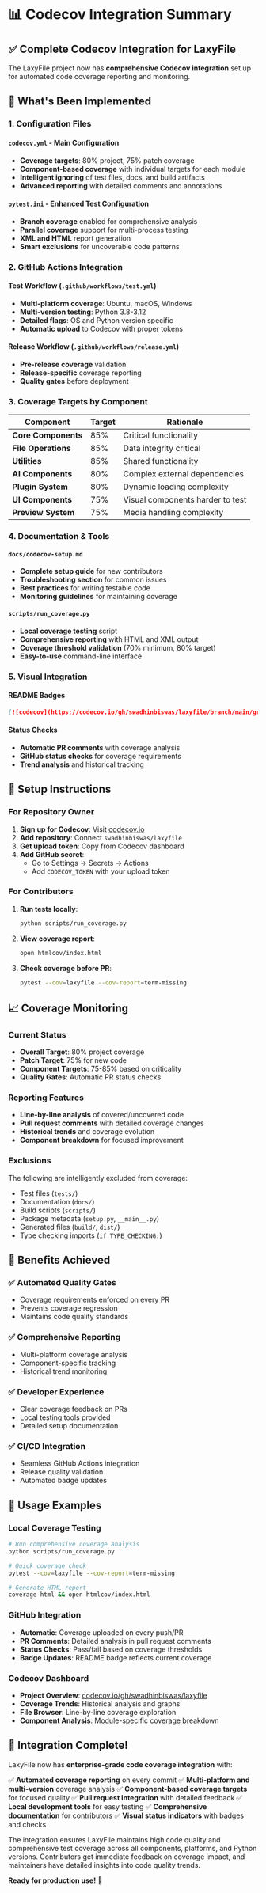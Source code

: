 # 📊 Codecov Integration Summary

## ✅ Complete Codecov Integration for LaxyFile

The LaxyFile project now has **comprehensive Codecov integration** set up for automated code coverage reporting and monitoring.

## 🎯 What's Been Implemented

### 1. **Configuration Files**

#### `codecov.yml` - Main Configuration

- **Coverage targets**: 80% project, 75% patch coverage
- **Component-based coverage** with individual targets for each module
- **Intelligent ignoring** of test files, docs, and build artifacts
- **Advanced reporting** with detailed comments and annotations

#### `pytest.ini` - Enhanced Test Configuration

- **Branch coverage** enabled for comprehensive analysis
- **Parallel coverage** support for multi-process testing
- **XML and HTML** report generation
- **Smart exclusions** for uncoverable code patterns

### 2. **GitHub Actions Integration**

#### Test Workflow (`.github/workflows/test.yml`)

- **Multi-platform coverage**: Ubuntu, macOS, Windows
- **Multi-version testing**: Python 3.8-3.12
- **Detailed flags**: OS and Python version specific
- **Automatic upload** to Codecov with proper tokens

#### Release Workflow (`.github/workflows/release.yml`)

- **Pre-release coverage** validation
- **Release-specific** coverage reporting
- **Quality gates** before deployment

### 3. **Coverage Targets by Component**

| Component           | Target | Rationale                        |
| ------------------- | ------ | -------------------------------- |
| **Core Components** | 85%    | Critical functionality           |
| **File Operations** | 85%    | Data integrity critical          |
| **Utilities**       | 85%    | Shared functionality             |
| **AI Components**   | 80%    | Complex external dependencies    |
| **Plugin System**   | 80%    | Dynamic loading complexity       |
| **UI Components**   | 75%    | Visual components harder to test |
| **Preview System**  | 75%    | Media handling complexity        |

### 4. **Documentation & Tools**

#### `docs/codecov-setup.md`

- **Complete setup guide** for new contributors
- **Troubleshooting section** for common issues
- **Best practices** for writing testable code
- **Monitoring guidelines** for maintaining coverage

#### `scripts/run_coverage.py`

- **Local coverage testing** script
- **Comprehensive reporting** with HTML and XML output
- **Coverage threshold validation** (70% minimum, 80% target)
- **Easy-to-use** command-line interface

### 5. **Visual Integration**

#### README Badges

```markdown
[![codecov](https://codecov.io/gh/swadhinbiswas/laxyfile/branch/main/graph/badge.svg)](https://codecov.io/gh/swadhinbiswas/laxyfile)
```

#### Status Checks

- **Automatic PR comments** with coverage analysis
- **GitHub status checks** for coverage requirements
- **Trend analysis** and historical tracking

## 🚀 Setup Instructions

### For Repository Owner

1. **Sign up for Codecov**: Visit [codecov.io](https://codecov.io)
2. **Add repository**: Connect `swadhinbiswas/laxyfile`
3. **Get upload token**: Copy from Codecov dashboard
4. **Add GitHub secret**:
   - Go to Settings → Secrets → Actions
   - Add `CODECOV_TOKEN` with your upload token

### For Contributors

1. **Run tests locally**:

   ```bash
   python scripts/run_coverage.py
   ```

2. **View coverage report**:

   ```bash
   open htmlcov/index.html
   ```

3. **Check coverage before PR**:
   ```bash
   pytest --cov=laxyfile --cov-report=term-missing
   ```

## 📈 Coverage Monitoring

### Current Status

- **Overall Target**: 80% project coverage
- **Patch Target**: 75% for new code
- **Component Targets**: 75-85% based on criticality
- **Quality Gates**: Automatic PR status checks

### Reporting Features

- **Line-by-line analysis** of covered/uncovered code
- **Pull request comments** with detailed coverage changes
- **Historical trends** and coverage evolution
- **Component breakdown** for focused improvement

### Exclusions

The following are intelligently excluded from coverage:

- Test files (`tests/`)
- Documentation (`docs/`)
- Build scripts (`scripts/`)
- Package metadata (`setup.py`, `__main__.py`)
- Generated files (`build/`, `dist/`)
- Type checking imports (`if TYPE_CHECKING:`)

## 🎯 Benefits Achieved

### ✅ **Automated Quality Gates**

- Coverage requirements enforced on every PR
- Prevents coverage regression
- Maintains code quality standards

### ✅ **Comprehensive Reporting**

- Multi-platform coverage analysis
- Component-specific tracking
- Historical trend monitoring

### ✅ **Developer Experience**

- Clear coverage feedback on PRs
- Local testing tools provided
- Detailed setup documentation

### ✅ **CI/CD Integration**

- Seamless GitHub Actions integration
- Release quality validation
- Automated badge updates

## 🔧 Usage Examples

### Local Coverage Testing

```bash
# Run comprehensive coverage analysis
python scripts/run_coverage.py

# Quick coverage check
pytest --cov=laxyfile --cov-report=term-missing

# Generate HTML report
coverage html && open htmlcov/index.html
```

### GitHub Integration

- **Automatic**: Coverage uploaded on every push/PR
- **PR Comments**: Detailed analysis in pull request comments
- **Status Checks**: Pass/fail based on coverage thresholds
- **Badge Updates**: README badge reflects current coverage

### Codecov Dashboard

- **Project Overview**: [codecov.io/gh/swadhinbiswas/laxyfile](https://codecov.io/gh/swadhinbiswas/laxyfile)
- **Coverage Trends**: Historical analysis and graphs
- **File Browser**: Line-by-line coverage exploration
- **Component Analysis**: Module-specific coverage breakdown

## 🎉 Integration Complete!

LaxyFile now has **enterprise-grade code coverage integration** with:

✅ **Automated coverage reporting** on every commit
✅ **Multi-platform and multi-version** coverage analysis
✅ **Component-based coverage targets** for focused quality
✅ **Pull request integration** with detailed feedback
✅ **Local development tools** for easy testing
✅ **Comprehensive documentation** for contributors
✅ **Visual status indicators** with badges and checks

The integration ensures LaxyFile maintains high code quality and comprehensive test coverage across all components, platforms, and Python versions. Contributors get immediate feedback on coverage impact, and maintainers have detailed insights into code quality trends.

**Ready for production use!** 🚀
